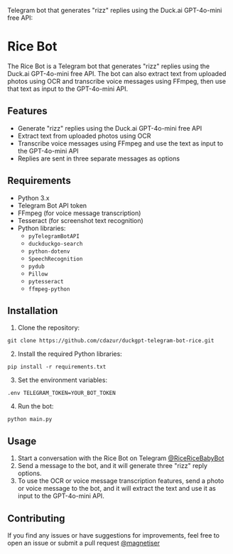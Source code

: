 Telegram bot that generates "rizz" replies using the Duck.ai GPT-4o-mini free API:

# Rice Bot

The Rice Bot is a Telegram bot that generates "rizz" replies using the Duck.ai GPT-4o-mini free API. The bot can also extract text from uploaded photos using OCR and transcribe voice messages using FFmpeg, then use that text as input to the GPT-4o-mini API.

## Features

- Generate "rizz" replies using the Duck.ai GPT-4o-mini free API
- Extract text from uploaded photos using OCR
- Transcribe voice messages using FFmpeg and use the text as input to the GPT-4o-mini API
- Replies are sent in three separate messages as options

## Requirements

- Python 3.x
- Telegram Bot API token
- FFmpeg (for voice message transcription)
- Tesseract (for screenshot text recognition)
- Python libraries:
  - `pyTelegramBotAPI`
  - `duckduckgo-search`
  - `python-dotenv`
  - `SpeechRecognition`
  - `pydub`
  - `Pillow`
  - `pytesseract`
  - `ffmpeg-python`

## Installation

1. Clone the repository:
```
git clone https://github.com/cdazur/duckgpt-telegram-bot-rice.git
```

2. Install the required Python libraries:
```
pip install -r requirements.txt
```

3. Set the environment variables:
```
.env TELEGRAM_TOKEN=YOUR_BOT_TOKEN
```

4. Run the bot:
```
python main.py
```

## Usage

1. Start a conversation with the Rice Bot on Telegram [@RiceRiceBabyBot](https://t.me/ricericebabybot)
2. Send a message to the bot, and it will generate three "rizz" reply options.
3. To use the OCR or voice message transcription features, send a photo or voice message to the bot, and it will extract the text and use it as input to the GPT-4o-mini API.

## Contributing

If you find any issues or have suggestions for improvements, feel free to open an issue or submit a pull request [@magnetiser](https://t.me/magnetiser)

